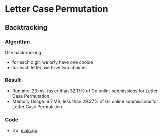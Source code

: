 # Letter Case Permutation



## Backtracking



### Algorithm

Use backtracking
- for each digit, we only have one choice
- for each letter, we have two choices


### Result

- Runtime: 23 ms, faster than 32.17% of Go online submissions for Letter Case Permutation.
- Memory Usage: 6.7 MB, less than 29.37% of Go online submissions for Letter Case Permutation.


### Code

- Go: [main.go](#maingo)